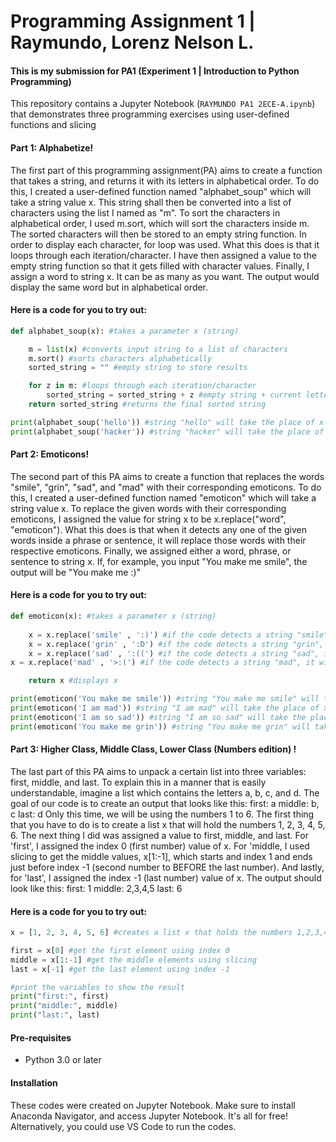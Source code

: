 # Programming Assignment 1 | Raymundo, Lorenz Nelson L.
#### This is my submission for PA1 (Experiment 1 | Introduction to Python Programming)
This repository contains a Jupyter Notebook (`RAYMUNDO PA1 2ECE-A.ipynb`) that demonstrates three programming exercises using user-defined functions and slicing
#### Part 1: Alphabetize!
The first part of this programming assignment(PA) aims to create a function that takes a string, and returns it with its letters in alphabetical order. 
To do this, I created a user-defined function named "alphabet_soup" which will take a string value x. This string shall then be converted into a list of characters using the list I named as "m". 
To sort the characters in alphabetical order, I used m.sort, which will sort the characters inside m. The sorted characters will then be stored to an empty string function.
In order to display each character, for loop was used. What this does is that it loops through each iteration/character.
I have then assigned a value to the empty string function so that it gets filled with character values.
Finally, I assign a word to string x. It can be as many as you want. The output would display the same word but in alphabetical order.

#### Here is a code for you to try out:

```Python
def alphabet_soup(x): #takes a parameter x (string)

    m = list(x) #converts input string to a list of characters
    m.sort() #sorts characters alphabetically
    sorted_string = "" #empty string to store results

    for z in m: #loops through each iteration/character
        sorted_string = sorted_string + z #empty string + current letter z
    return sorted_string #returns the final sorted string

print(alphabet_soup('hello')) #string "hello" will take the place of x
print(alphabet_soup('hacker')) #string "hacker" will take the place of x
```


#### Part 2: Emoticons!
The second part of this PA aims to create a function that replaces the words "smile", "grin", "sad", and "mad" with their corresponding emoticons.
To do this, I created a user-defined function named "emoticon" which will take a string value x. 
To replace the given words with their corresponding emoticons, I assigned the value for string x to be x.replace("word", "emoticon"). What this does is that when it detects any one of the given words inside a phrase or sentence, it will replace those words with their respective emoticons.
Finally, we assigned either a word, phrase, or sentence to string x. If, for example, you input "You make me smile", the output will be "You make me :)"

#### Here is a code for you to try out:

```Python
def emoticon(x): #takes a parameter x (string)
    
    x = x.replace('smile' , ':)') #if the code detects a string "smile", it will replace it with :)
    x = x.replace('grin' , ':D') #if the code detects a string "grin", it will replace it with :D
    x = x.replace('sad' , ':((') #if the code detects a string "sad", it will replace it with :((
x = x.replace('mad' , '>:(') #if the code detects a string "mad", it will replace it with >:(

    return x #displays x

print(emoticon('You make me smile')) #string "You make me smile" will take the place of x
print(emoticon('I am mad')) #string "I am mad" will take the place of x
print(emoticon('I am so sad')) #string "I am so sad" will take the place of x
print(emoticon('You make me grin')) #string "You make me grin" will take the place of x
```

#### Part 3: Higher Class, Middle Class, Lower Class (Numbers edition) !
The last part of this PA aims to unpack a certain list into three variables: first, middle, and last. To explain this in a manner that is easily understandable, imagine a list which contains the letters a, b, c, and d. The goal of our code is to create an output that looks like this:
first: a
middle: b, c
last: d
Only this time, we will be using the numbers 1 to 6.
The first thing that you have to do is to create a list x that will hold the numbers 1, 2, 3, 4, 5, 6.
The next thing I did was assigned a value to first, middle, and last. For 'first', I assigned the index 0 (first number) value of x. For 'middle, I used slicing to get the middle values, x[1:-1], which starts and index 1 and ends just before index -1 (second number to BEFORE the last number). And lastly, for 'last', I assigned the index -1 (last number) value of x. 
The output should look like this:
first: 1
middle: 2,3,4,5
last: 6

#### Here is a code for you to try out:
```Python
x = [1, 2, 3, 4, 5, 6] #creates a list x that holds the numbers 1,2,3,4,5,6

first = x[0] #get the first element using index 0
middle = x[1:-1] #get the middle elements using slicing 
last = x[-1] #get the last element using index -1

#print the variables to show the result
print("first:", first)
print("middle:", middle)
print("last:", last)
```

#### Pre-requisites
- Python 3.0 or later

#### Installation
These codes were created on Jupyter Notebook. Make sure to install Anaconda Navigator, and access Jupyter Notebook. It's all for free! Alternatively, you could use VS Code to run the codes.




